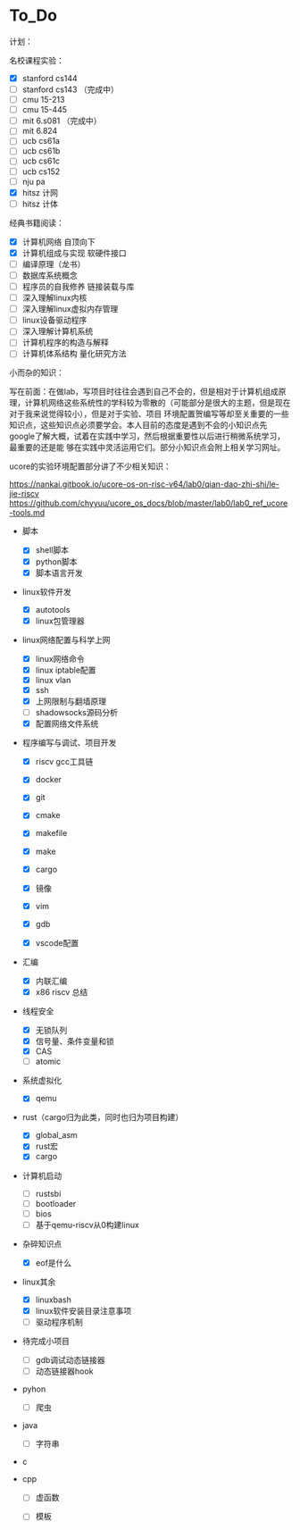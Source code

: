 # To_Do
计划：

名校课程实验：

- [x] stanford cs144
- [ ] stanford cs143 （完成中）
- [ ] cmu 15-213
- [ ] cmu 15-445
- [ ] mit 6.s081 （完成中）
- [ ] mit 6.824
- [ ] ucb cs61a
- [ ] ucb cs61b
- [ ] ucb cs61c
- [ ] ucb cs152
- [ ] nju pa
- [x] hitsz 计网
- [ ] hitsz 计体

经典书籍阅读：

- [x] 计算机网络 自顶向下 
- [x] 计算机组成与实现 软硬件接口
- [ ] 编译原理（龙书）
- [ ] 数据库系统概念
- [ ] 程序员的自我修养 链接装载与库
- [ ] 深入理解linux内核
- [ ] 深入理解linux虚拟内存管理
- [ ] linux设备驱动程序
- [ ] 深入理解计算机系统
- [ ] 计算机程序的构造与解释
- [ ] 计算机体系结构 量化研究方法

小而杂的知识：

写在前面：在做lab，写项目时往往会遇到自己不会的，但是相对于计算机组成原理，计算机网络这些系统性的学科较为零散的（可能部分是很大的主题，但是现在对于我来说觉得较小），但是对于实验、项目
环境配置贺编写等却至关重要的一些知识点，这些知识点必须要学会。本人目前的态度是遇到不会的小知识点先google了解大概，试着在实践中学习，然后根据重要性以后进行稍微系统学习，最重要的还是能
够在实践中灵活运用它们。部分小知识点会附上相关学习网址。

ucore的实验环境配置部分讲了不少相关知识：


https://nankai.gitbook.io/ucore-os-on-risc-v64/lab0/qian-dao-zhi-shi/le-jie-riscv
https://github.com/chyyuu/ucore_os_docs/blob/master/lab0/lab0_ref_ucore-tools.md



+ 脚本
   - [x] shell脚本
   - [x] python脚本
   - [x] 脚本语言开发
 
 + linux软件开发
   - [x] autotools   
   - [x] linux包管理器 
 
 + linux网络配置与科学上网
   - [x] linux网络命令
   - [x] linux iptable配置
   - [x] linux vlan
   - [x] ssh
   - [x] 上网限制与翻墙原理
   - [ ] shadowsocks源码分析
   - [x] 配置网络文件系统
  
 + 程序编写与调试、项目开发
   - [x] riscv gcc工具链
   - [x] docker
   - [x] git
   - [x] cmake 
   - [x] makefile  
   - [x] make
   - [x] cargo
   - [x] 镜像
   - [x] vim
   - [x] gdb
   - [x] vscode配置
   

 + 汇编
   - [x] 内联汇编
   - [x] x86 riscv 总结

 + 线程安全
   - [x] 无锁队列
   - [x] 信号量、条件变量和锁
   - [x] CAS
   - [ ] atomic
  
 + 系统虚拟化
   - [x] qemu
 
 + rust（cargo归为此类，同时也归为项目构建）
   - [x] global_asm
   - [x] rust宏
   - [x] cargo
 
 + 计算机启动
   - [ ] rustsbi
   - [ ] bootloader
   - [ ] bios
   - [ ] 基于qemu-riscv从0构建linux

 + 杂碎知识点
   - [x] eof是什么
 
 + linux其余
   - [x] linuxbash
   - [x] linux软件安装目录注意事项 
   - [ ] 驱动程序机制
 
 + 待完成小项目
   - [ ] gdb调试动态链接器
   - [ ] 动态链接器hook
   
 + pyhon
   - [ ] 爬虫

 + java
   - [ ] 字符串
   
 + c
 
 + cpp
   - [ ] 虚函数
   - [ ] 模板

 




















